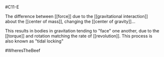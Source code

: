 #C11-E

The difference between [[force]] due to the [[gravitational interaction]] about the [[center of mass]], changing the [[center of gravity]]... 

This results in bodies in gravitation tending to "face" one another, due to the [[torque]] and rotation matching the rate of [[revolution]]. This process is also known as "tidal locking"

#WheresTheBeef